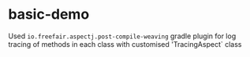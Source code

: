 # basic-demo

Used `io.freefair.aspectj.post-compile-weaving` gradle plugin for log tracing of methods in each class with customised 'TracingAspect` class
